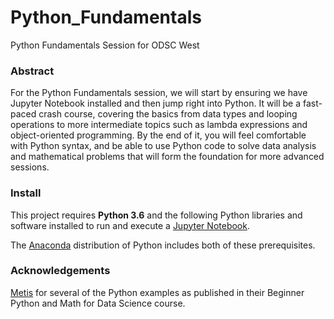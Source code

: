 # Python_Fundamentals
Python Fundamentals Session for ODSC West


### Abstract

For the Python Fundamentals session, we will start by ensuring we have Jupyter Notebook installed and then jump right into Python.  It will be a fast-paced crash course, covering the basics from data types and looping operations to more intermediate topics such as lambda expressions and object-oriented programming.  By the end of it, you will feel comfortable with Python syntax, and be able to use Python code to solve data analysis and mathematical problems that will form the foundation for more advanced sessions.  

### Install

This project requires **Python 3.6** and the following Python libraries and software installed to run and execute a [Jupyter Notebook](http://ipython.org/notebook.html).  


The [Anaconda](https://www.anaconda.com/distribution/) distribution of Python includes both of these prerequisites. 

### Acknowledgements

[Metis](https://www.thisismetis.com/) for several of the Python examples as published in their Beginner Python and Math for Data Science course.  





